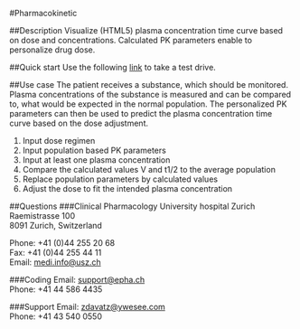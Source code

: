 #Pharmacokinetic

##Description
Visualize (HTML5) plasma concentration time curve based on dose and concentrations. Calculated PK parameters enable to personalize drug dose. 

##Quick start
Use the following <a target="_blank" href="http://modules.epha.ch/vigi/kinetics.html#bio=100&dosierung=2000&tau=12&hwz=10&v=42&c1=15&t1=11&otb=40&utb=15">link</a> to take a test drive.

##Use case
The patient receives a substance, which should be monitored. Plasma concentrations of the substance is measured and can be compared to, what would be expected in the normal population. The personalized PK parameters can then be used to predict the plasma concentration time curve based on the dose adjustment. 
<ol>
<li>Input dose regimen</li>
<li>Input population based PK parameters</li>
<li>Input at least one plasma concentration</li>
<li>Compare the calculated values V and t1/2 to the average population</li>
<li>Replace population parameters by calculated values</li>
<li>Adjust the dose to fit the intended plasma concentration</li>
</ol>


##Questions
###Clinical Pharmacology
University hospital Zurich
<br/>Raemistrasse 100
<br/>8091 Zurich, Switzerland

Phone: +41 (0)44 255 20 68
<br/>Fax:   +41 (0)44 255 44 11
<br/>Email: medi.info@usz.ch

###Coding
Email: support@epha.ch
<br/>Phone: +41 44 586 4435

###Support
Email: zdavatz@ywesee.com
<br/>Phone: +41 43 540 0550